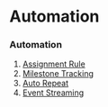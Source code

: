 <!-- add-breadcrumbs -->
# Automation

### Automation
1. [Assignment Rule](/docs/user/manual/en/automation/assignment-rule)
1. [Milestone Tracking](/docs/user/manual/en/automation/milestone-tracker)
1. [Auto Repeat](/docs/user/manual/en/automation/auto-repeat)
1. [Event Streaming](/docs/user/manual/en/automation/event_streaming)
